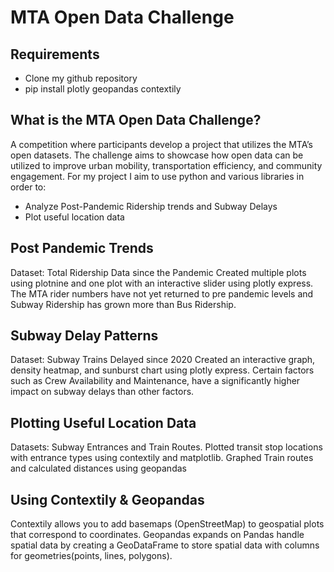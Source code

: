 # MTA Open Data Challenge

## Requirements
- Clone my github repository
- pip install plotly geopandas contextily

## What is the MTA Open Data Challenge?
A competition where participants develop a project that utilizes the MTA’s open datasets.
The challenge aims to showcase how open data can be utilized to improve urban mobility, transportation efficiency, and community engagement.
For my project I aim to use python and various libraries in order to:
- Analyze Post-Pandemic Ridership trends and Subway Delays
- Plot useful location data

## Post Pandemic Trends
Dataset: Total Ridership Data since the Pandemic
Created multiple plots using plotnine and one plot with an interactive slider using plotly express.
The MTA rider numbers have not yet returned to pre pandemic levels and Subway Ridership has grown more than Bus Ridership.

## Subway Delay Patterns
Dataset: Subway Trains Delayed since 2020
Created an interactive graph, density heatmap, and sunburst chart using plotly express.
Certain factors such as Crew Availability and Maintenance, have a significantly higher impact on subway delays than other factors.

## Plotting Useful Location Data
Datasets: Subway Entrances and Train Routes.
Plotted transit stop locations with entrance types using contextily and matplotlib.
Graphed Train routes and calculated distances using geopandas

## Using Contextily & Geopandas 
Contextily allows you to add basemaps (OpenStreetMap) to geospatial plots that correspond to coordinates.
Geopandas expands on Pandas handle spatial data by creating a GeoDataFrame to store spatial data with columns for geometries(points, lines, polygons).
